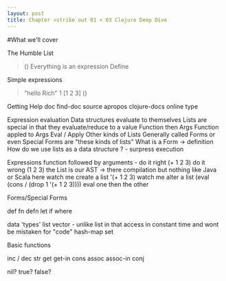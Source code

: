 ```yaml
---
layout: post
title: Chapter >strike out 01 < 03 Clojure Deep Dive
---
```


#What we'll cover

The Humble List
> ()
Everything is an expression
  Define

Simple expressions

> "hello Rich"
> 1
> [1 2 3]
> ()

Getting Help 
doc
find-doc
source
apropos
clojure-docs online
type

Expression evaluation
  Data structures evaluate to themselves
  Lists are special in that they evaluate/reduce to a value
    Function then Args
    Function appled to Args
    Eval / Apply
  Other kinds of Lists Generally called Forms or even Special Forms 
    are "these kinds of lists"
    What is a Form -> definition
    How do we use lists as a data structure ? - surpress execution

Expressions
  function followed by arguments -
  do it right (+ 1 2 3)
  do it wrong (1 2 3) 
  the List is our AST -> there compilation but nothing like Java or Scala here
  watch me create a list '(+ 1 2 3)
  watch me alter a list  (eval (cons / (drop 1 '(+ 1 2 3))))
  eval one then the other 

Forms/Special Forms

def
fn
defn
let
if
where

data 'types'
list
vector - unlike list in that access in constant time and wont be mistaken for "code"
hash-map
set


Basic functions

inc / dec 
str
get
get-in
cons
assoc
assoc-in
conj

nil?
true?
false?





